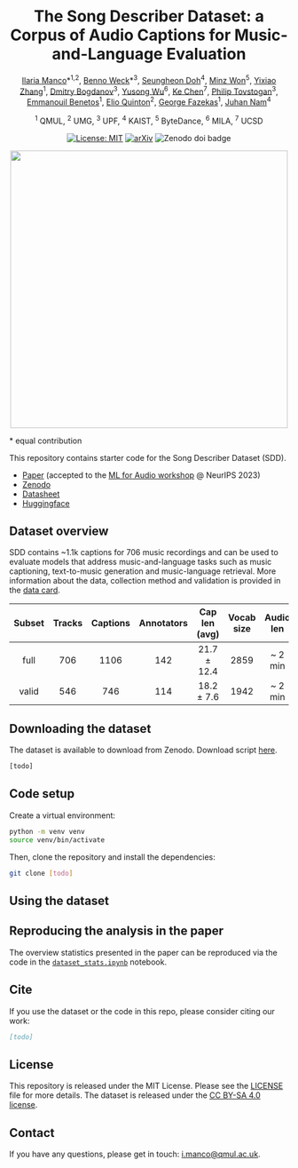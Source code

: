<div  align="center">

# The Song Describer Dataset: a Corpus of Audio Captions for Music-and-Language Evaluation
[Ilaria Manco](https://ilariamanco.com/)\*<sup>1,2</sup>,
[Benno Weck]()\*<sup>3</sup>, 
[Seungheon Doh]()<sup>4</sup>, 
[Minz Won]()<sup>5</sup>,
[Yixiao Zhang]()<sup>1</sup>,
[Dmitry Bogdanov]()<sup>3</sup>, 
[Yusong Wu]()<sup>6</sup>, 
[Ke Chen]()<sup>7</sup>, 
[Philip Tovstogan]()<sup>3</sup>, 
[Emmanouil Benetos](http://www.eecs.qmul.ac.uk/~emmanouilb/)<sup>1</sup>,
[Elio Quinton](https://scholar.google.com/citations?user=IaciybgAAAAJ)<sup>2</sup>,
[George Fazekas](http://www.eecs.qmul.ac.uk/~gyorgyf/about.html)<sup>1</sup>,
[Juhan Nam]()<sup>4</sup><br>

<sup>1</sup>  QMUL, <sup>2</sup>  UMG, <sup>3</sup> UPF, <sup>4</sup> KAIST, <sup>5</sup> ByteDance, <sup>6</sup> MILA, <sup>7</sup> UCSD 

[![License: MIT](https://img.shields.io/badge/License-MIT-yellow.svg)](https://opensource.org/licenses/MIT)
[![arXiv](https://img.shields.io/badge/arXiv-000-<COLOR>.svg)](https://arxiv.org/abs/000)
![Zenodo doi badge](https://img.shields.io/badge/DOI-000%2Fzenodo.000-blue.svg)

<p align="center">
<img src="sdd.png" width="500">
</p align="center">
</div>
* equal contribution

This repository contains starter code for the Song Describer Dataset (SDD).
* [Paper](https://arxiv.org/abs/???) (accepted to the [ML for Audio workshop](https://mlforaudioworkshop.com/) @ NeurIPS 2023) 
* [Zenodo]()
* [Datasheet](datasheet.md)
* [Huggingface]()

## Dataset overview

SDD contains ~1.1k captions for 706 music recordings and can be used to evaluate models that address music-and-language tasks such as music captioning, text-to-music generation and music-language retrieval. More information about the data, collection method and validation is provided in the [data card](datacard.md).

| Subset | Tracks | Captions | Annotators | Cap len (avg) | Vocab size  | Audio len | 
|:----:|:----:|:-----:|:-----:|:----:|:-----:|:-----:|
| full | 706 | 1106 | 142 |  21.7 ± 12.4 |  2859 |  ~ 2 min | 
| valid| 546 | 746  | 114 |  18.2 ± 7.6 | 1942 |  ~ 2 min | 

## Downloading the dataset

The dataset is available to download from Zenodo. Download script [here](download.sh).

```bash
[todo]
```

## Code setup
Create a virtual environment:

```bash
python -m venv venv 
source venv/bin/activate
```

Then, clone the repository and install the dependencies:

```bash
git clone [todo]
```

## Using the dataset

## Reproducing the analysis in the paper
The overview statistics presented in the paper can be reproduced via the code in the [`dataset_stats.ipynb`](dataset_stats.ipynb) notebook.

## Cite
If you use the dataset or the code in this repo, please consider citing our work:

```bib
[todo]
```

## License
This repository is released under the MIT License. Please see the [LICENSE](LICENSE) file for more details. The dataset is released under the [CC BY-SA 4.0 license]().

## Contact
If you have any questions, please get in touch: [i.manco@qmul.ac.uk](i.manco@qmul.ac.uk).
